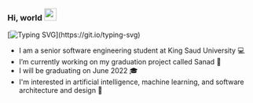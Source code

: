 ### Hi, world <img src="https://media.giphy.com/media/hvRJCLFzcasrR4ia7z/giphy.gif" width="25px">

<!--
**saraalthehaiban/saraalthehaiban** is a ✨ _special_ ✨ repository because its `README.md` (this file) appears on your GitHub profile.

Here are some ideas to get you started:
-->

[![Typing SVG](https://readme-typing-svg.herokuapp.com?color=%2391F73B&lines=Welcome+to+my+GitHub+profile;in+progress...)](https://git.io/typing-svg)

- I am a senior software engineering student at King Saud University 💻
- I’m currently working on my graduation project called Sanad 🧠
- I will be graduating on June 2022 🎓
- I'm interested in artificial intelligence, machine learning, and software architecture and design 🤖
